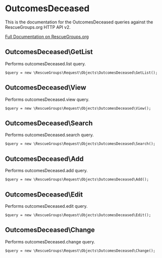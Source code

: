 # OutcomesDeceased

This is the documentation for the OutcomesDeceased queries against the RescueGroups.org HTTP API v2.

[Full Documentation on RescueGroups.org](https://userguide.rescuegroups.org/display/APIDG/Object+definitions#Objectdefinitions-outcomesDeceased)

## OutcomesDeceased\GetList

Performs outcomesDeceased.list query.

    $query = new \RescueGroups\Request\Objects\OutcomesDeceased\GetList();


## OutcomesDeceased\View

Performs outcomesDeceased.view query.

    $query = new \RescueGroups\Request\Objects\OutcomesDeceased\View();


## OutcomesDeceased\Search

Performs outcomesDeceased.search query.

    $query = new \RescueGroups\Request\Objects\OutcomesDeceased\Search();


## OutcomesDeceased\Add

Performs outcomesDeceased.add query.

    $query = new \RescueGroups\Request\Objects\OutcomesDeceased\Add();


## OutcomesDeceased\Edit

Performs outcomesDeceased.edit query.

    $query = new \RescueGroups\Request\Objects\OutcomesDeceased\Edit();


## OutcomesDeceased\Change

Performs outcomesDeceased.change query.

    $query = new \RescueGroups\Request\Objects\OutcomesDeceased\Change();


